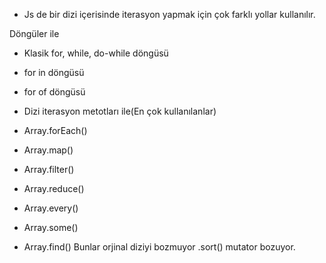 - Js de bir dizi içerisinde iterasyon yapmak için çok farklı yollar kullanılır.

Döngüler ile
- Klasik for, while, do-while döngüsü
- for in döngüsü
- for of döngüsü

- Dizi iterasyon metotları ile(En çok kullanılanlar)
- Array.forEach()
- Array.map()
- Array.filter()
- Array.reduce()
- Array.every()
- Array.some()
- Array.find()
Bunlar orjinal diziyi bozmuyor .sort() mutator bozuyor.
